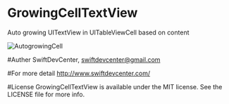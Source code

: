 # GrowingCellTextView
Auto growing UITextView in UITableViewCell based on content




![AutogrowingCell](https://user-images.githubusercontent.com/48468144/54554140-c0082180-49d9-11e9-95e5-aaac3de0855d.gif)






#Auther
SwiftDevCenter, swiftdevcenter@gmail.com

#For more detail
http://www.swiftdevcenter.com/

#License
GrowingCellTextView is available under the MIT license. See the LICENSE file for more info.

